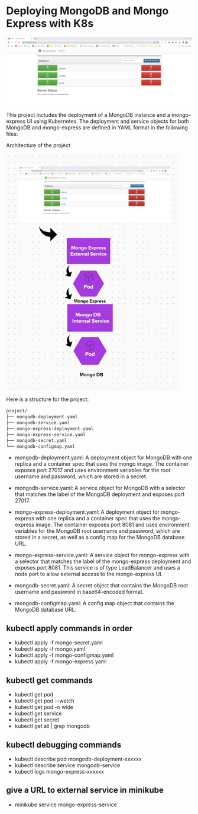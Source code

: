 # Deploying MongoDB and Mongo Express with K8s
![Alt text](media/1.png)

This project includes the deployment of a MongoDB instance and a mongo-express UI using Kubernetes. The deployment and service objects for both MongoDB and mongo-express are defined in YAML format in the following files:

Architecture of the project

![Alt text](media/2.png)

Here is a structure for the project:
```
project/
├── mongodb-deployment.yaml
├── mongodb-service.yaml
├── mongo-express-deployment.yaml
├── mongo-express-service.yaml
├── mongodb-secret.yaml
└── mongodb-configmap.yaml

```

+ mongodb-deployment.yaml: A deployment object for MongoDB with one replica and a container spec that uses the mongo image. The container exposes port 27017 and uses environment variables for the root username and password, which are stored in a secret.

+ mongodb-service.yaml: A service object for MongoDB with a selector that matches the label of the MongoDB deployment and exposes port 27017.

+ mongo-express-deployment.yaml: A deployment object for mongo-express with one replica and a container spec that uses the mongo-express image. The container exposes port 8081 and uses environment variables for the MongoDB root username and password, which are stored in a secret, as well as a config map for the MongoDB database URL.

+ mongo-express-service.yaml: A service object for mongo-express with a selector that matches the label of the mongo-express deployment and exposes port 8081. This service is of type LoadBalancer and uses a node port to allow external access to the mongo-express UI.

+ mongodb-secret.yaml: A secret object that contains the MongoDB root username and password in base64-encoded format.

+ mongodb-configmap.yaml: A config map object that contains the MongoDB database URL.


## kubectl apply commands in order

+ kubectl apply -f mongo-secret.yaml
+ kubectl apply -f mongo.yaml
+ kubectl apply -f mongo-configmap.yaml
+ kubectl apply -f mongo-express.yaml



## kubectl get commands

+ kubectl get pod
+ kubectl get pod --watch
+ kubectl get pod -o wide
+ kubectl get service
+ kubectl get secret
+ kubectl get all | grep mongodb


## kubectl debugging commands

+ kubectl describe pod mongodb-deployment-xxxxxx
+ kubectl describe service mongodb-service
+ kubectl logs mongo-express-xxxxxx



## give a URL to external service in minikube

+ minikube service mongo-express-service
